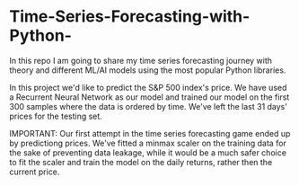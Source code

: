# Time-Series-Forecasting-with-Python-
In this repo I am going to share my time series forecasting journey with theory and different ML/AI models using the most popular Python libraries.

In this project we'd like to predict the S&P 500 index's price. We have used a Recurrent Neural Network as our model and trained our model on the first 300 samples 
where the data is ordered by time. We've left the last 31 days' prices for the testing set. 

IMPORTANT: Our first attempt in the time series forecasting game ended up by predictiong prices. We've fitted a minmax scaler on the training data for the sake of preventing data leakage, while it would be a much safer choice to fit the scaler and train the model on the daily returns, rather then the current price.

